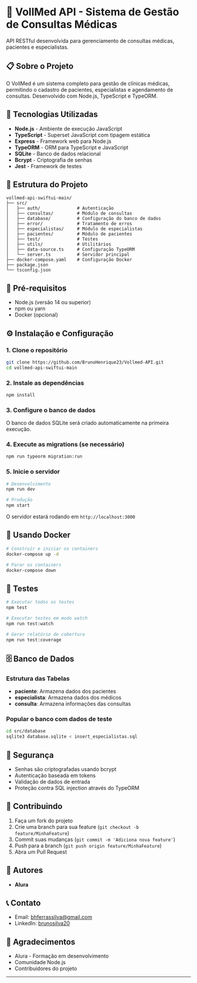 # 🏥 VollMed API - Sistema de Gestão de Consultas Médicas

API RESTful desenvolvida para gerenciamento de consultas médicas, pacientes e especialistas.

## 📋 Sobre o Projeto

O VollMed é um sistema completo para gestão de clínicas médicas, permitindo o cadastro de pacientes, especialistas e agendamento de consultas. Desenvolvido com Node.js, TypeScript e TypeORM.

## 🚀 Tecnologias Utilizadas

- **Node.js** - Ambiente de execução JavaScript
- **TypeScript** - Superset JavaScript com tipagem estática
- **Express** - Framework web para Node.js
- **TypeORM** - ORM para TypeScript e JavaScript
- **SQLite** - Banco de dados relacional
- **Bcrypt** - Criptografia de senhas
- **Jest** - Framework de testes

## 📁 Estrutura do Projeto

```
vollmed-api-swiftui-main/
├── src/
│   ├── auth/              # Autenticação
│   ├── consultas/         # Módulo de consultas
│   ├── database/          # Configuração do banco de dados
│   ├── error/             # Tratamento de erros
│   ├── especialistas/     # Módulo de especialistas
│   ├── pacientes/         # Módulo de pacientes
│   ├── test/              # Testes
│   ├── utils/             # Utilitários
│   ├── data-source.ts     # Configuração TypeORM
│   └── server.ts          # Servidor principal
├── docker-compose.yaml    # Configuração Docker
├── package.json
└── tsconfig.json
```

## 🔧 Pré-requisitos

- Node.js (versão 14 ou superior)
- npm ou yarn
- Docker (opcional)

## ⚙️ Instalação e Configuração

### 1. Clone o repositório

```bash
git clone https://github.com/BrunoHenrique23/Vollmed-API.git
cd vollmed-api-swiftui-main
```

### 2. Instale as dependências

```bash
npm install
```

### 3. Configure o banco de dados

O banco de dados SQLite será criado automaticamente na primeira execução.

### 4. Execute as migrations (se necessário)

```bash
npm run typeorm migration:run
```

### 5. Inicie o servidor

```bash
# Desenvolvimento
npm run dev

# Produção
npm start
```

O servidor estará rodando em `http://localhost:3000`

## 🐳 Usando Docker

```bash
# Construir e iniciar os containers
docker-compose up -d

# Parar os containers
docker-compose down
```


## 🧪 Testes

```bash
# Executar todos os testes
npm test

# Executar testes em modo watch
npm run test:watch

# Gerar relatório de cobertura
npm run test:coverage
```

## 🗄️ Banco de Dados

### Estrutura das Tabelas

- **paciente**: Armazena dados dos pacientes
- **especialista**: Armazena dados dos médicos
- **consulta**: Armazena informações das consultas

### Popular o banco com dados de teste

```bash
cd src/database
sqlite3 database.sqlite < insert_especialistas.sql
```

## 🔐 Segurança

- Senhas são criptografadas usando bcrypt
- Autenticação baseada em tokens
- Validação de dados de entrada
- Proteção contra SQL injection através do TypeORM

## 🤝 Contribuindo

1. Faça um fork do projeto
2. Crie uma branch para sua feature (`git checkout -b feature/MinhaFeature`)
3. Commit suas mudanças (`git commit -m 'Adiciona nova feature'`)
4. Push para a branch (`git push origin feature/MinhaFeature`)
5. Abra um Pull Request

## 👥 Autores

- **Alura**

## 📞 Contato

- Email: bhferrassilva@gmail.com
- LinkedIn: [brunosilva20](https://www.linkedin.com/in/brunosilva20/)

## 🙏 Agradecimentos

- Alura - Formação em desenvolvimento
- Comunidade Node.js
- Contribuidores do projeto

---
